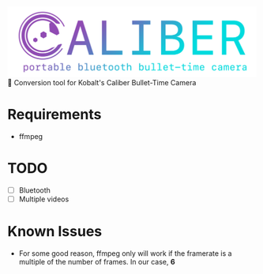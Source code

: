 ![](assets/clogoalpha.png)
📸 Conversion tool for Kobalt's Caliber Bullet-Time Camera

# Requirements
- ffmpeg

# TODO
- [ ] Bluetooth
- [ ] Multiple videos

# Known Issues
- For some good reason, ffmpeg only will work if the framerate is a multiple of the number of frames. In our case, **6**
